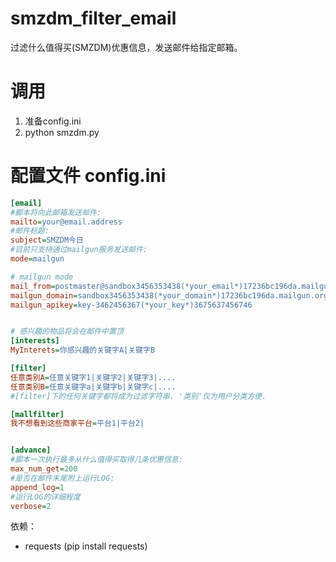 # smzdm_filter_email
过滤什么值得买(SMZDM)优惠信息，发送邮件给指定邮箱。

# 调用
1. 准备config.ini
2. python smzdm.py

# 配置文件 config.ini
``` ini
[email]
#脚本将向此邮箱发送邮件:
mailto=your@email.address 
#邮件标题:
subject=SMZDM今日
#目前只支持通过mailgun服务发送邮件:
mode=mailgun

# mailgun mode
mail_from=postmaster@sandbox3456353438(*your_email*)17236bc196da.mailgun.org
mailgun_domain=sandbox3456353438(*your_domain*)17236bc196da.mailgun.org
mailgun_apikey=key-3462456367(*your_key*)3675637456746


# 感兴趣的物品将会在邮件中置顶
[interests]
MyInterets=你感兴趣的关键字A|关键字B

[filter]
任意类别A=任意关键字1|关键字2|关键字3|....
任意类别B=任意关键字a|关键字b|关键字c|....
#[filter]下的任何关键字都将成为过滤字符串. '类别'仅为用户分类方便.

[mallfilter]
我不想看到这些商家平台=平台1|平台2|


[advance]
#脚本一次执行最多从什么值得买取得几条优惠信息:
max_num_get=200
#是否在邮件末尾附上运行LOG:
append_log=1
#运行LOG的详细程度 
verbose=2

```

依赖：
* requests (pip install requests)